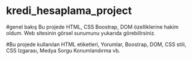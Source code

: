 # kredi_hesaplama_project

#genel bakış
Bu projede HTML, CSS Boostrap, DOM özelliklerine hakim oldum. Web sitesinin görsel sunumunu yukarıda görebilirsiniz.

#Bu projede kullanılan
HTML etiketleri, Yorumlar, Boostrap, DOM, CSS stili, CSS Izgarası, Medya Sorgu Konumlandırma vb.
